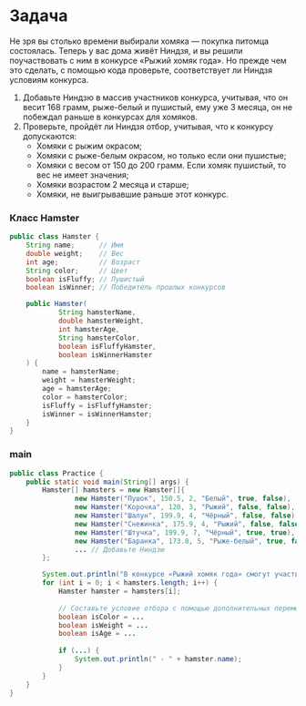 # Задача
Не зря вы столько времени выбирали хомяка — покупка питомца состоялась. Теперь у вас дома живёт Ниндзя, и вы решили 
поучаствовать с ним в конкурсе «Рыжий хомяк года». Но прежде чем это сделать, с помощью кода проверьте, соответствует 
ли Ниндзя условиям конкурса. 

1. Добавьте Ниндзю в массив участников конкурса, учитывая, что он весит 168 грамм, рыже-белый и пушистый, ему уже 3 месяца,
он не побеждал раньше в конкурсах для хомяков.
2. Проверьте, пройдёт ли Ниндзя отбор, учитывая, что к конкурсу допускаются:
   * Хомяки с рыжим окрасом;
   * Хомяки с рыже-белым окрасом, но только если они пушистые;
   * Хомяки с весом от 150 до 200 грамм. Если хомяк пушистый, то вес не имеет значения;
   * Хомяки возрастом 2 месяца и старше;
   * Хомяки, не выигрывавшие раньше этот конкурс.

### Класс Hamster
```java
public class Hamster {
    String name;      // Имя
    double weight;    // Вес
    int age;          // Возраст
    String color;     // Цвет
    boolean isFluffy; // Пушистый
    boolean isWinner; // Победитель прошлых конкурсов

    public Hamster(
            String hamsterName,
            double hamsterWeight,
            int hamsterAge,
            String hamsterColor,
            boolean isFluffyHamster,
            boolean isWinnerHamster
    ) {
        name = hamsterName;
        weight = hamsterWeight;
        age = hamsterAge;
        color = hamsterColor;
        isFluffy = isFluffyHamster;
        isWinner = isWinnerHamster;
    }
}
```

### main
```java
public class Practice {
    public static void main(String[] args) {
        Hamster[] hamsters = new Hamster[]{
                new Hamster("Пушок", 150.5, 2, "Белый", true, false),
                new Hamster("Корочка", 120, 3, "Рыжий", false, false),
                new Hamster("Шалун", 199.9, 4, "Чёрный", false, false),
                new Hamster("Снежинка", 175.9, 4, "Рыжий", false, false),
                new Hamster("Штучка", 199.9, 7, "Чёрный", true, true),
                new Hamster("Баранка", 173.8, 5, "Рыже-белый", true, false),
                ... // Добавьте Ниндзю
        };

        System.out.println("В конкурсе «Рыжий хомяк года» смогут участвовать:");
        for (int i = 0; i < hamsters.length; i++) {
            Hamster hamster = hamsters[i];
            
            // Составьте условие отбора с помощью дополнительных переменных
            boolean isColor = ...
            boolean isWeight = ...
            boolean isAge = ...
       
            if (...) { 
                System.out.println(" - " + hamster.name);
            }
        }
    }
}
```

